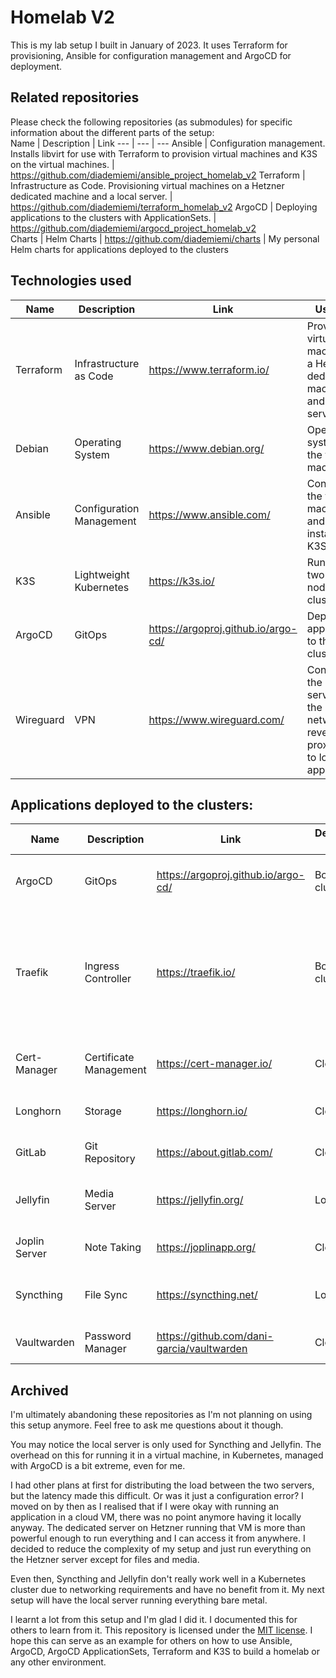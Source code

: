 # Homelab V2
This is my lab setup I built in January of 2023. It uses Terraform for provisioning, Ansible for configuration management and ArgoCD for deployment.  

## Related repositories
Please check the following repositories (as submodules) for specific information about the different parts of the setup:  
Name | Description | Link
--- | --- | ---
Ansible | Configuration management. Installs libvirt for use with Terraform to provision virtual machines and K3S on the virtual machines. | https://github.com/diademiemi/ansible_project_homelab_v2
Terraform | Infrastructure as Code. Provisioning virtual machines on a Hetzner dedicated machine and a local server. | https://github.com/diademiemi/terraform_homelab_v2
ArgoCD | Deploying applications to the clusters with ApplicationSets. | https://github.com/diademiemi/argocd_project_homelab_v2  
Charts | Helm Charts | https://github.com/diademiemi/charts | My personal Helm charts for applications deployed to the clusters

## Technologies used

Name | Description | Link | Used for
--- | --- | --- | ---
Terraform | Infrastructure as Code | https://www.terraform.io/ | Provisioning virtual machine on a Hetzner dedicated machine and a local server
Debian | Operating System | https://www.debian.org/ | Operating system for the virtual machines
Ansible | Configuration Management | https://www.ansible.com/ | Configuring the virtual machines and installing K3S
K3S | Lightweight Kubernetes | https://k3s.io/ | Running two single-node clusters
ArgoCD | GitOps | https://argoproj.github.io/argo-cd/ | Deploying applications to the clusters
Wireguard | VPN | https://www.wireguard.com/ | Connecting the remote server to the local network to reverse proxy traffic to local apps
## Applications deployed to the clusters:
Name | Description | Link | Deployed on | Used for
--- | --- | --- | --- | ---
ArgoCD | GitOps | https://argoproj.github.io/argo-cd/ | Both clusters | Deploying applications to the clusters
Traefik | Ingress Controller | https://traefik.io/ | Both clusters | Ingress for all applications. It is exposed to the internet on port 80 and 443 on the Hetzner hosted VM
Cert-Manager | Certificate Management | https://cert-manager.io/ | Cloud | Issuing certificates for all applications
Longhorn | Storage | https://longhorn.io/ | Cloud | Storage for all applications
GitLab | Git Repository | https://about.gitlab.com/ | Cloud | Git mirror of my GitHub repositories
Jellyfin | Media Server | https://jellyfin.org/ | Local | Media server for my local network
Joplin Server | Note Taking | https://joplinapp.org/ | Cloud | Sync for Joplin on my devices
Syncthing | File Sync | https://syncthing.net/ | Local | Sync for my local files between all my devices
Vaultwarden | Password Manager | https://github.com/dani-garcia/vaultwarden | Cloud | Password manager for my devices

## Archived
I'm ultimately abandoning these repositories as I'm not planning on using this setup anymore. Feel free to ask me questions about it though.  

You may notice the local server is only used for Syncthing and Jellyfin. The overhead on this for running it in a virtual machine, in Kubernetes, managed with ArgoCD is a bit extreme, even for me.  

I had other plans at first for distributing the load between the two servers, but the latency made this difficult. Or was it just a configuration error? I moved on by then as I realised that if I were okay with running an application in a cloud VM, there was no point anymore having it locally anyway. The dedicated server on Hetzner running that VM is more than powerful enough to run everything and I can access it from anywhere. I decided to reduce the complexity of my setup and just run everything on the Hetzner server except for files and media.  

Even then, Syncthing and Jellyfin don't really work well in a Kubernetes cluster due to networking requirements and have no benefit from it. My next setup will have the local server running everything bare metal.  

I learnt a lot from this setup and I'm glad I did it. I documented this for others to learn from it. This repository is licensed under the [MIT license](LICENSE). I hope this can serve as an example for others on how to use Ansible, ArgoCD, ArgoCD ApplicationSets, Terraform and K3S to build a homelab or any other environment.  